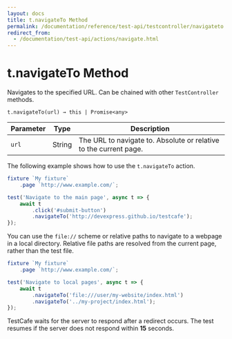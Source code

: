 ```yaml
---
layout: docs
title: t.navigateTo Method
permalink: /documentation/reference/test-api/testcontroller/navigateto.html
redirect_from:
  - /documentation/test-api/actions/navigate.html
---
```

# t.navigateTo Method

Navigates to the specified URL. Can be chained with other `TestController` methods.

```text
t.navigateTo(url) → this | Promise<any>
```

Parameter | Type   | Description
--------- | ------ | -----------------------
`url`     | String | The URL to navigate to. Absolute or relative to the current page.

The following example shows how to use the `t.navigateTo` action.

```js
fixture `My fixture`
    .page `http://www.example.com/`;

test('Navigate to the main page', async t => {
    await t
        .click('#submit-button')
        .navigateTo('http://devexpress.github.io/testcafe');
});
```

You can use the `file://` scheme or relative paths to navigate to a webpage in a local directory. Relative file paths are resolved from the current page, rather than the test file.

```js
fixture `My fixture`
    .page `http://www.example.com/`;

test('Navigate to local pages', async t => {
    await t
        .navigateTo('file:///user/my-website/index.html')
        .navigateTo('../my-project/index.html');
});
```

TestCafe waits for the server to respond after a redirect occurs.
The test resumes if the server does not respond within **15** seconds.
